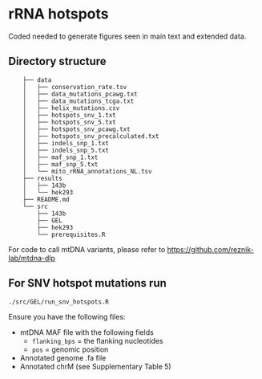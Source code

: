 # rRNA hotspots

Coded needed to generate figures seen in main text and extended data. 

## Directory structure 
        ├── data
        │   ├── conservation_rate.tsv
        │   ├── data_mutations_pcawg.txt
        │   ├── data_mutations_tcga.txt
        │   ├── helix_mutations.csv
        │   ├── hotspots_snv_1.txt
        │   ├── hotspots_snv_5.txt
        │   ├── hotspots_snv_pcawg.txt
        │   ├── hotspots_snv_precalculated.txt
        │   ├── indels_snp_1.txt
        │   ├── indels_snp_5.txt
        │   ├── maf_snp_1.txt
        │   ├── maf_snp_5.txt
        │   └── mito_rRNA_annotations_NL.tsv
        ├── results
        │   ├── 143b
        │   └── hek293
        ├── README.md
        └── src
            ├── 143b
            ├── GEL
            ├── hek293
            └── prerequisites.R

For code to call mtDNA variants, please refer to https://github.com/reznik-lab/mtdna-dlp

## For SNV hotspot mutations run 
```
./src/GEL/run_snv_hotspots.R
```
Ensure you have the following files:
* mtDNA MAF file with the following fields
  * `flanking_bps` = the flanking nucleotides 
  * `pos` = genomic position
* Annotated genome .fa file
* Annotated chrM (see Supplementary Table 5)
